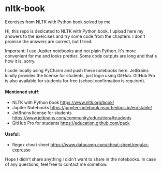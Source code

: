 # nltk-book
Exercises from NLTK with Python book solved by me

Hi, this repo is dedicated to NLTK with Python book. I upload here my answers to the exercises and try some code from the chapters. I don't promise the answers are correct, but I tried. 

Important: I use Jupiter notebooks and not plain Python. It's more convenient for me and looks prettier. Some code outputs are long and that's how it is, sorry. 

I code locally using PyCharm and push these notebooks here. JetBrains kindly provides the license for students, just login using GitHub. GitHub Pro is also available for students for free (school confirmation is required). 

#### Mentioned stuff: 
- NLTK with Python book https://www.nltk.org/book/
- Jupiter Notebooks https://jupyter-notebook.readthedocs.io/en/stable/
- JetBrains license for students https://www.jetbrains.com/community/education/#students
- GitHub Pro for students https://education.github.com/pack

#### Useful: 
- Regex cheat sheet https://www.datacamp.com/cheat-sheet/regular-expresso

Hope I didn't share anything I didn't want to share in the notebooks. In case of any questions, feel free to contact me somehow.  